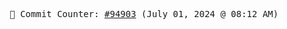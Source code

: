 <p align="center">
    <samp>
        📮 Commit Counter: <a href="https://github.com/Javascript-void0/Javascript-void0/commits/main">#94903</a> (July 01, 2024 @ 08:12 AM)
    </samp>
</p>